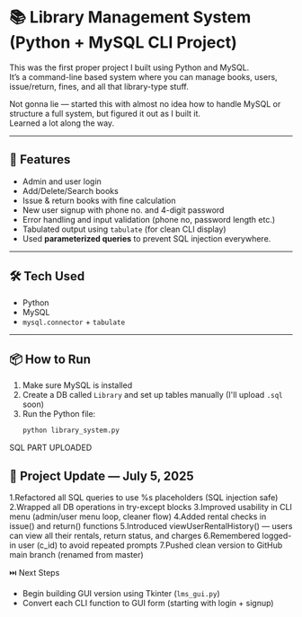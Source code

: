 # 📚 Library Management System (Python + MySQL CLI Project)

This was the first proper project I built using Python and MySQL.  
It’s a command-line based system where you can manage books, users, issue/return, fines, and all that library-type stuff.

Not gonna lie — started this with almost no idea how to handle MySQL or structure a full system, but figured it out as I built it.  
Learned a lot along the way.

---

## 🔧 Features

- Admin and user login
- Add/Delete/Search books
- Issue & return books with fine calculation
- New user signup with phone no. and 4-digit password
- Error handling and input validation (phone no, password length etc.)
- Tabulated output using `tabulate` (for clean CLI display)
- Used **parameterized queries** to prevent SQL injection everywhere.

---

## 🛠️ Tech Used

- Python
- MySQL
- `mysql.connector` + `tabulate`

---

## 📦 How to Run

1. Make sure MySQL is installed
2. Create a DB called `Library` and set up tables manually (I'll upload `.sql` soon)
3. Run the Python file:
   ```bash
   python library_system.py
 SQL PART UPLOADED 

## 🔄 Project Update — July 5, 2025
 1.Refactored all SQL queries to use %s placeholders (SQL injection safe)
 2.Wrapped all DB operations in try-except blocks
 3.Improved usability in CLI menu (admin/user menu loop, cleaner flow)
 4.Added rental checks in issue() and return() functions
 5.Introduced viewUserRentalHistory() — users can view all their rentals, return status, and charges
 6.Remembered logged-in user (c_id) to avoid repeated prompts
 7.Pushed clean version to GitHub main branch (renamed from master)


⏭️ Next Steps
- Begin building GUI version using Tkinter (`lms_gui.py`)
- Convert each CLI function to GUI form (starting with login + signup)
